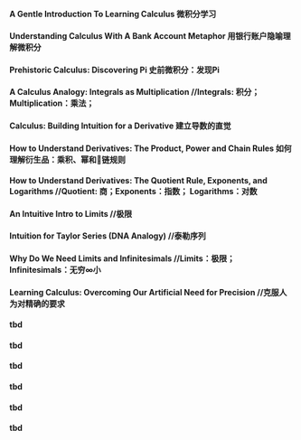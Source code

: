#### A Gentle Introduction To Learning Calculus 微积分学习
#### Understanding Calculus With A Bank Account Metaphor  用银行账户隐喻理解微积分
#### Prehistoric Calculus: Discovering Pi 史前微积分：发现Pi
#### A Calculus Analogy: Integrals as Multiplication  //Integrals: 积分；Multiplication：乘法；
#### Calculus: Building Intuition for a Derivative  建立导数的直觉
#### How to Understand Derivatives: The Product, Power and Chain Rules  如何理解衍生品：乘积、幂和🔗链规则
#### How to Understand Derivatives: The Quotient Rule, Exponents, and Logarithms  //Quotient: 商；Exponents：指数； Logarithms：对数
#### An Intuitive Intro to Limits //极限
#### Intuition for Taylor Series (DNA Analogy) //泰勒序列 
#### Why Do We Need Limits and Infinitesimals //Limits：极限；Infinitesimals：无穷∞小
#### Learning Calculus: Overcoming Our Artificial Need for Precision  //克服人为对精确的要求
#### tbd
#### tbd
#### tbd
#### tbd
#### tbd
#### tbd
